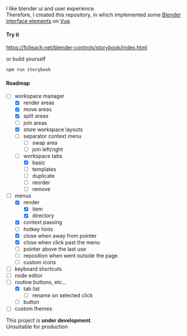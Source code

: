 I like blender ui and user experience.  
Therefore, I created this repository, in which implemented some [Blender interface elements](https://docs.blender.org/manual/en/latest/interface/index.html) on [Vue](https://vuejs.org/).

#### Try it

https://folleach.net/blender-controls/storybook/index.html

or build yourself

```bash
npm run storybook
```

#### Roadmap

- [ ] workspace manager
    - [x] render areas
    - [x] move areas
    - [x] split areas
    - [ ] join areas
    - [x] store workspace layouts
    - [ ] separator context menu
        - [ ] swap area
        - [ ] join left/right
    - [ ] workspace tabs
        - [x] basic
        - [ ] templates
        - [ ] duplicate
        - [ ] reorder
        - [ ] remove
- [ ] menus
    - [x] render
        - [x] item
        - [x] directory
    - [x] context passing
    - [ ] hotkey hints
    - [x] close when away from pointer
    - [x] close when click past the menu
    - [ ] pointer above the last use
    - [ ] reposition when went outside the page
    - [ ] custom icons
- [ ] keyboard shortcuts
- [ ] node editor
- [ ] routine buttons, etc...
    - [x] tab list
        - [ ] rename on selected click
    - [ ] button
- [ ] custom themes

This project is **under development**.  
Unsuitable for production
